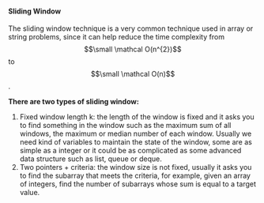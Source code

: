 #### Sliding Window

The sliding window technique is a very common technique used in array or string problems, since it can help reduce the time complexity from $$\small \mathcal O(n^{2})$$ to $$\small \mathcal O(n)$$.

**There are two types of sliding window:**

1. Fixed window length k: the length of the window is fixed and it asks you to find something in the window such as the maximum sum of all windows, the maximum or median number of each window. Usually we need kind of variables to maintain the state of the window, some are as simple as a integer or it could be as complicated as some advanced data structure such as list, queue or deque.
2. Two pointers + criteria: the window size is not fixed, usually it asks you to find the subarray that meets the criteria, for example, given an array of integers, find the number of subarrays whose sum is equal to a target value.



